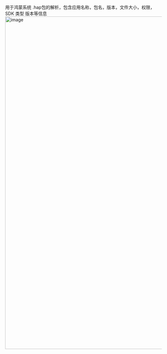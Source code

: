 用于鸿蒙系统 .hap包的解析，包含应用名称，包名，版本，文件大小，权限，SDK 类型 版本等信息
<img width="1069" alt="image" src="https://github.com/niuTT/hapinfo/assets/41726904/28366496-0e8d-4683-90cc-6144ee2b7c31">
